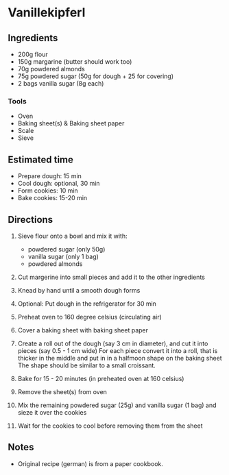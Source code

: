 # Vanillekipferl

## Ingredients

- 200g flour
- 150g margarine (butter should work too)
- 70g powdered almonds
- 75g powdered sugar (50g for dough + 25 for covering)
- 2 bags vanilla sugar (8g each)

### Tools

- Oven
- Baking sheet(s) & Baking sheet paper
- Scale
- Sieve

## Estimated time

- Prepare dough: 15 min
- Cool dough: optional, 30 min
- Form cookies: 10 min
- Bake cookies: 15-20 min

## Directions

1. Sieve flour onto a bowl and mix it with:

    - powdered sugar (only 50g)
    - vanilla sugar (only 1 bag)
    - powdered almonds

2. Cut margerine into small pieces and add it to the other ingredients
3. Knead by hand until a smooth dough forms 
4. Optional: Put dough in the refrigerator for 30 min
5. Preheat oven to 160 degree celsius (circulating air)
6. Cover a baking sheet with baking sheet paper
7. Create a roll out of the dough (say 3 cm in diameter), and cut it into pieces (say 0.5 - 1 cm wide)
    For each piece convert it into a roll, that is thicker in the middle and put in in a halfmoon shape on the baking sheet
    The shape should be similar to a small croissant.
8. Bake for 15 - 20 minutes (in preheated oven at 160 celsius)
9. Remove the sheet(s) from oven
10. Mix the remaining powdered sugar (25g) and vanilla sugar (1 bag) and sieze it over the cookies
12. Wait for the cookies to cool before removing them from the sheet

## Notes

- Original recipe (german) is from a paper cookbook.



